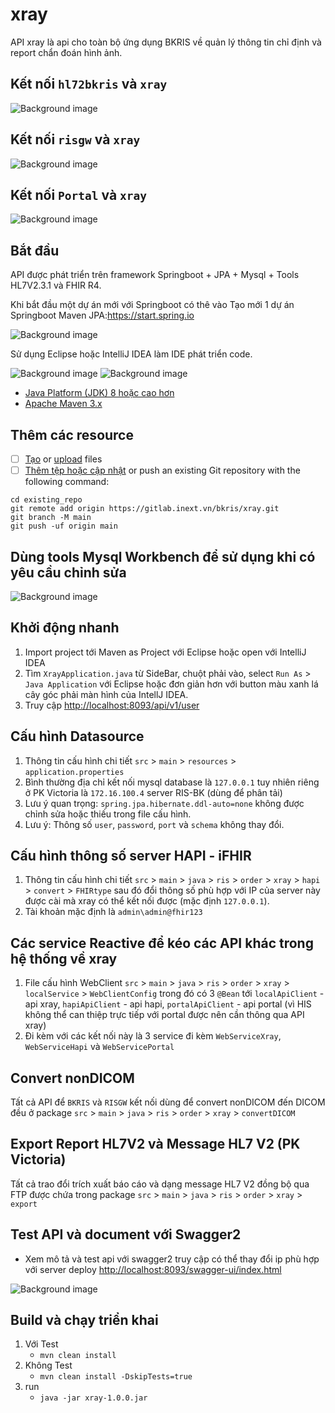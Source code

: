 # xray

API xray là api cho toàn bộ ứng dụng BKRIS về quản lý thông tin chỉ định và report chẩn đoán hình ảnh.

## Kết nối `hl72bkris` và `xray` 

   ![Background image](public/images/flowchart1.jpeg)

## Kết nối `risgw` và `xray`

   ![Background image](public/images/flowchart2.jpeg)

## Kết nối `Portal` và `xray`

   ![Background image](public/images/flowchart3.jpeg)

## Bắt đầu

API được phát triển trên framework Springboot + JPA + Mysql + Tools HL7V2.3.1 và FHIR R4.

Khi bắt đầu một dự án mới với Springboot có thê vào Tạo mới 1 dự án Springboot Maven JPA:https://start.spring.io

![Background image](public/images/spring-io.png)

Sử dụng Eclipse hoặc IntelliJ IDEA làm IDE phát triển code.

![Background image](public/images/eclipse.jpeg)
![Background image](public/images/IntelliJ-Idea.png)

* [Java Platform (JDK) 8 hoặc cao hơn](http://www.oracle.com/technetwork/java/javase/downloads/index.html)
* [Apache Maven 3.x](http://maven.apache.org/)
## Thêm các resource

- [ ] [Tạo](https://docs.gitlab.com/ee/user/project/repository/web_editor.html#create-a-file) or [upload](https://docs.gitlab.com/ee/user/project/repository/web_editor.html#upload-a-file) files
- [ ] [Thêm tệp hoặc cập nhật](https://docs.gitlab.com/ee/gitlab-basics/add-file.html#add-a-file-using-the-command-line) or push an existing Git repository with the following command:

```
cd existing_repo
git remote add origin https://gitlab.inext.vn/bkris/xray.git
git branch -M main
git push -uf origin main
```

## Dùng tools Mysql Workbench để sử dụng khi có yêu cầu chỉnh sửa

![Background image](public/images/MysqlWorkbench.png)

## Khởi động nhanh

1. Import project tới Maven as Project với Eclipse hoặc open với IntelliJ IDEA
2. Tìm `XrayApplication.java` từ SideBar, chuột phải vào, select `Run As` > `Java Application` với Eclipse hoặc đơn giản hơn với button màu xanh lá cây góc phải màn hình của IntellJ IDEA.
3. Truy cập [http://localhost:8093/api/v1/user](http://localhost:8093/api/v1/user)

## Cấu hình Datasource

1. Thông tin cấu hình chi tiết `src` > `main` > `resources` > `application.properties`
2. Bình thường địa chỉ kết nối mysql database là `127.0.0.1` tuy nhiên riêng ở PK Victoria là `172.16.100.4` server RIS-BK (dùng để phân tải)
3. Lưu ý quan trọng: `spring.jpa.hibernate.ddl-auto=none` không được chỉnh sửa hoặc thiếu trong file cấu hình.
4. Lưu ý: Thông số `user`, `password`, `port` và `schema` không thay đổi.

## Cấu hình thông số server HAPI - iFHIR

1. Thông tin cấu hình chi tiết `src` > `main` > `java` > `ris` > `order` > `xray` > `hapi` > `convert` > `FHIRtype` sau đó đổi thông số phù hợp với IP của server này được cài mà xray có thể kết nối được (mặc định `127.0.0.1`).
2. Tài khoản mặc định là `admin\admin@fhir123`

## Các service Reactive để kéo các API khác trong hệ thống về xray

1. File cấu hình WebClient `src` > `main` > `java` > `ris` > `order` > `xray` > `localService` > `WebClientConfig` trong đó có 3 `@Bean` tới `localApiClient` - api xray, `hapiApiClient` - api hapi, `portalApiClient` - api portal (vì HIS không thể can thiệp trực tiếp với portal được nên cần thông qua API xray)
2. Đi kèm với các kết nối này là 3 service đi kèm `WebServiceXray`, `WebServiceHapi` và `WebServicePortal`

## Convert nonDICOM

Tất cả API để `BKRIS` và `RISGW` kết nối dùng để convert nonDICOM đến DICOM đều ở package `src` > `main` > `java` > `ris` > `order` > `xray` > `convertDICOM`

## Export Report HL7V2 và Message HL7 V2 (PK Victoria)

Tất cả trao đổi trích xuất báo cáo và dạng message HL7 V2 đồng bộ qua FTP được chứa trong package `src` > `main` > `java` > `ris` > `order` > `xray` > `export`

## Test API và document với Swagger2

* Xem mô tả và test api với swagger2 truy cập có thể thay đổi ip phù hợp với server deploy [http://localhost:8093/swagger-ui/index.html](http://localhost:8093/swagger-ui/index.html)

![Background image](public/images/swagger2.png)

## Build và chạy triển khai

1. Với Test
    * `mvn clean install`
2. Không Test
   * `mvn clean install -DskipTests=true`
3. run
   * `java -jar xray-1.0.0.jar`
